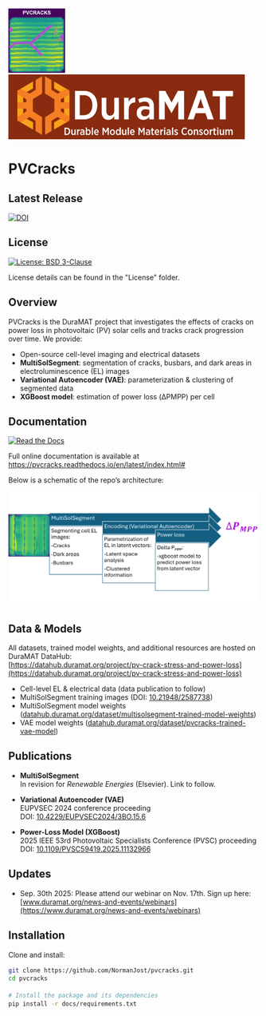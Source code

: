 <p align="left">
  <img
    src="docs/pvcracks_logo.png"
    height="130"
    alt="PVCracks logo"
  />
  <img
    src="docs/duramat_logo.png"
    height="130"
    alt="DuraMAT logo"
  />
</p>

# PVCracks

## Latest Release

[![DOI](https://img.shields.io/badge/DOI-10.11578%2Fdc.20240606.4-blue)](https://doi.org/10.11578/dc.20240606.4)

## License

[![License: BSD 3-Clause](https://img.shields.io/badge/license-BSD%203--Clause-blue.svg)](LICENSE)

License details can be found in the "License" folder.

## Overview

PVCracks is the DuraMAT project that investigates the effects of cracks on power loss in photovoltaic (PV) solar cells and tracks crack progression over time. We provide:

- Open-source cell-level imaging and electrical datasets  
- **MultiSolSegment**: segmentation of cracks, busbars, and dark areas in electroluminescence (EL) images  
- **Variational Autoencoder (VAE)**: parameterization & clustering of segmented data  
- **XGBoost model**: estimation of power loss (ΔPMPP) per cell  

## Documentation

[![Read the Docs](https://readthedocs.org/projects/pvcracks/badge/?version=latest)](https://pvcracks.readthedocs.io/en/latest/index.html#)

Full online documentation is available at  
https://pvcracks.readthedocs.io/en/latest/index.html#

Below is a schematic of the repo’s architecture:

<img src="docs/pvcracks_sch.png" width="800">

## Data & Models

All datasets, trained model weights, and additional resources are hosted on DuraMAT DataHub:  
[https://datahub.duramat.org/project/pv-crack-stress-and-power-loss](https://datahub.duramat.org/project/pv-crack-stress-and-power-loss)

- Cell-level EL & electrical data (data publication to follow)  
- MultiSolSegment training images (DOI: [10.21948/2587738](https://doi.org/10.21948/2587738))  
- MultiSolSegment model weights ([datahub.duramat.org/dataset/multisolsegment-trained-model-weights](https://datahub.duramat.org/dataset/multisolsegment-trained-model-weights))  
- VAE model weights ([datahub.duramat.org/dataset/pvcracks-trained-vae-model](https://datahub.duramat.org/dataset/pvcracks-trained-vae-model))

## Publications

- **MultiSolSegment**  
  In revision for *Renewable Energies* (Elsevier). Link to follow.

- **Variational Autoencoder (VAE)**  
  EUPVSEC 2024 conference proceeding  
  DOI: [10.4229/EUPVSEC2024/3BO.15.6](https://doi.org/10.4229/EUPVSEC2024/3BO.15.6)

- **Power-Loss Model (XGBoost)**  
  2025 IEEE 53rd Photovoltaic Specialists Conference (PVSC) proceeding  
  DOI: [10.1109/PVSC59419.2025.11132966](https://doi.org/10.1109/PVSC59419.2025.11132966)

## Updates

- Sep. 30th 2025: Please attend our webinar on Nov. 17th. Sign up here:  
  [www.duramat.org/news-and-events/webinars](https://www.duramat.org/news-and-events/webinars)

## Installation

Clone and install:

```bash
git clone https://github.com/NormanJost/pvcracks.git
cd pvcracks

# Install the package and its dependencies
pip install -r docs/requirements.txt